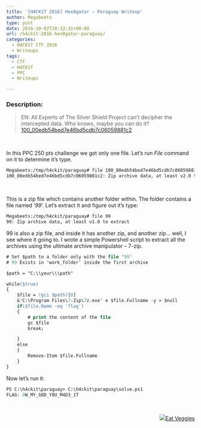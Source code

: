 ```yaml
---
title: '[H4CK1T 2016] Hex0gator – Paraguay Writeup'
author: Megabeets
type: post
date: 2016-10-02T20:33:31+00:00
url: /h4ck1t-2016-hex0gator-paraguay/
categories:
  - H4CK1T CTF 2016
  - Writeups
tags:
  - CTF
  - H4CK1T
  - PPC
  - Writeups

---
```

### **Description:**

> EN: All Experts of The Silver Shield Project can&#8217;t decipher the intercepted data. Who knows, maybe you can do it?  
> [<span style="font-weight: 400;">100_00edb54bed7e46bd5cdb7c06059881c2</span>][1]

&nbsp;

In this PPC 250 pts challenge we got only one file. Let&#8217;s run _File_ command on it to determine it&#8217;s type.

```sh
Megabeets:/tmp/h4ckit/paraguay# file 100_00edb54bed7e46bd5cdb7c06059881c2
100_00edb54bed7e46bd5cdb7c06059881c2: Zip archive data, at least v2.0 to extract
```


&nbsp;

This is a zip file which contains another folder within. The folder contains a file named &#8216;_99_&#8216;. Let&#8217;s extract it and figure out it&#8217;s type:

```sh
Megabeets:/tmp/h4ckit/paraguay# file 99
99: Zip archive data, at least v1.0 to extract
```


99 is also a zip file, and inside it has another zip, and another zip&#8230; well, I see where it going to. I wrote a simple Powershell script to extract all the archives using the ultimate archive manipulator &#8211; 7-zip.

```ps
# Set $path to a folder only with the file '99'
# 99 Exists in 'work_folder' inside the first archive

$path = "C:\\your\\\path"

while($true)
{
    $file = (gci $path)[0]
    &'C:\Program Files\7-Zip\7z.exe' e $file.Fullname -y > $null
    if($file.Name -eq 'flag')
    {
        # print the content of the file
        gc $file
        break;

    }
    else
    {
        Remove-Item $file.Fullname
    }
}
```


Now let&#8217;s run it:

```ps
PS C:\h4ckit\paraguay> C:\h4ckit\paraguay\solve.ps1
FLAG: 0W_MY_G0D_Y0U_M4D3_1T
```


&nbsp;

<div class="nf-post-footer">
  <p style="text-align: right">
    <a href="https://www.megabeets.net/about.html#vegan"><img src="./megabeets_inline_logo.png" />Eat Veggies</a>
  </p>
</div>

 [1]: https://ctf.com.ua/data/attachments/100_00edb54bed7e46bd5cdb7c06059881c2